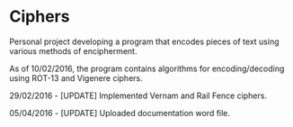 # Ciphers
Personal project developing a program that encodes pieces of text using various methods of encipherment.

As of 10/02/2016, the program contains algorithms for encoding/decoding using ROT-13 and Vigenere ciphers.

29/02/2016 - [UPDATE] Implemented Vernam and Rail Fence ciphers.

05/04/2016 - [UPDATE] Uploaded documentation word file.
